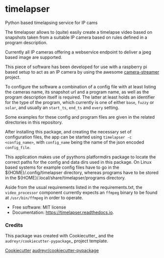 # timelapser


Python based timelapsing service for IP cams

The timelapser allows to (quite) easily create a timelapse video based on snapshots taken from a suitable IP camera based on rules defined in a program description.

Currently all IP cameras offering a webservice endpoint to deliver a jpeg based image are supported.

This piece of software has been developed for use with a raspberry pi based setup to act as an IP camera by using the awesome [camera-streamer](https://github.com/ayufan/camera-streamer) project.

To configure the software a combination of a config file with at least listing the cameras name, its snapshot url and a program name, as well as the program description itself is required.
The latter at least holds an identifier for the type of the program, which currently is one of either `base`, `fuzzy` or `solar`, and usually an `start_ts`, `end_ts` and `every` setting.

Some examples for these config and program files are given in the related directories in this repository.

After installing this package, and creating the necessary set of configuration files, the app can be started using `timelapser -c <config_name>`, with `config_name` being the name of the json encoded `config_file`.

This application makes use of pyythons platformdirs package to locate the correct paths for the config and data dirs used in this package.
On Linux based systems for example config files have to go in the ${HOME}/.config/timelapser directory, whereas programs have to be stored in the ${HOME}/.local/share/timelapser/programs directory.

Aside from the usual requirements listed in the requirements.txt, the `video_processor` component currently expects an `ffmpeg` binary to be found at `/usr/bin/ffmpeg` in order to operate.


* Free software: MIT license
* Documentation: https://timelapser.readthedocs.io.


### Credits

This package was created with Cookiecutter_ and the `audreyr/cookiecutter-pypackage`_ project template.

[Cookiecutter](https://github.com/audreyr/cookiecutter)
[audreyr/cookiecutter-pypackage](https://github.com/audreyr/cookiecutter-pypackage)
